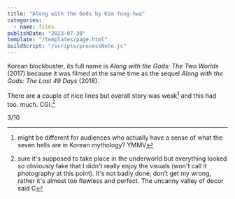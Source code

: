 ```yaml
---
title: "Along with the Gods by Kim Yong-hwa"
categories:
  - name: films
publishDate: "2023-07-30"
template: "/templates/page.html"
buildScript: "/scripts/processNote.js"
---
```


Korean blockbuster, its full name is _Along with the Gods: The Two Worlds_ (2017) because it was filmed at the same time as the sequel _Along with the Gods: The Last 49 Days_ (2018).

There are a couple of nice lines but overall story was weak[^1] and this had too. much. CGI.[^2]

3/10

[^1]: might be different for audiences who actually have a sense of what the seven hells are in Korean mythology? YMMV
[^2]: sure it's supposed to take place in the underworld but everything looked so obviously fake that I didn't really enjoy the visuals (won't call it photography at this point). It's not badly done, don't get my wrong, rather it's almost too flawless and perfect. The uncanny valley of decor said C
